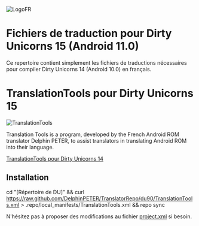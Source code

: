 ![LogoFR](https://raw.githubusercontent.com/KevinMinions/DirtyUnicornsFrenchTranslations/r11x/images/2020-10-15-DU%20Logo%20500p%20(Bas%C3%A9e%20sur%20Oeuf%20De%20Paque%20Android%2011).jpg)

# Fichiers de traduction pour Dirty Unicorns 15 (Android 11.0) #

Ce repertoire contient simplement les fichiers de traductions nécessaires
pour compiler Dirty Unicorns 14 (Android 10.0) en français.

# TranslationTools pour Dirty Unicorns 15 #
![TranslationTools](https://raw.githubusercontent.com/KowalskiOmniROM/DirtyUnicornsFrenchTranslations/p9x/images/2018-09-19-TranslationTools_-_DU_9-0_500.png)


Translation Tools is a program, developed by the French Android ROM translator Delphin PETER, to assist translators in translating Android ROM into their language.

[TranslationTools pour Dirty Unicorns 14](https://github.com/DelphinPETER/TranslationTools/tree/du90)

## Installation
cd "[Répertoire de DU]" && curl https://raw.github.com/DelphinPETER/TranslatorRepo/du90/TranslationTools.xml > .repo/local_manifests/TranslationTools.xml && repo sync

N'hésitez pas à proposer des modifications au fichier [project.xml](https://github.com/DelphinPETER/TranslationTools/blob/du90/project.xml) si besoin.


